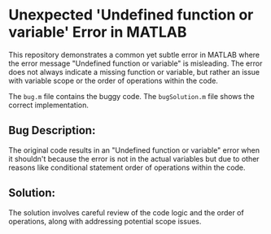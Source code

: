 # Unexpected 'Undefined function or variable' Error in MATLAB

This repository demonstrates a common yet subtle error in MATLAB where the error message "Undefined function or variable" is misleading. The error does not always indicate a missing function or variable, but rather an issue with variable scope or the order of operations within the code.

The `bug.m` file contains the buggy code.  The `bugSolution.m` file shows the correct implementation.

## Bug Description:

The original code results in an "Undefined function or variable" error when it shouldn't because the error is not in the actual variables but due to other reasons like conditional statement order of operations within the code. 

## Solution:

The solution involves careful review of the code logic and the order of operations, along with addressing potential scope issues.